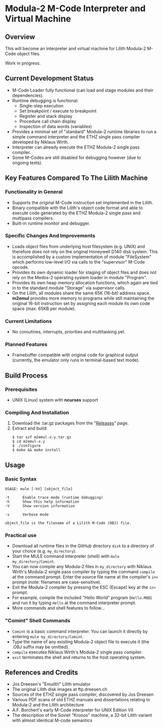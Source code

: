 # Modula-2 M-Code Interpreter and Virtual Machine
## Overview
This will become an interpreter and virtual machine for Lilith Modula-2 M-Code object files.

Work in progress.

## Current Development Status
* M-Code Loader fully functional (can load and stage modules and their dependencies).
* Runtime debugging is functional:
  * Single-step execution
  * Set breakpoint / execute to breakpoint
  * Register and stack display
  * Procedure call chain display
  * Inspection of data words (variables)
* Provides a minimal set of "standard" Modula-2 runtime libraries to run a simple command interpreter and the ETHZ single pass compiler developed by Niklaus Wirth. 
* Interpreter can already execute the ETHZ Modula-2 single pass compiler.
* Some M-Codes are still disabled for debugging however (due to ongoing tests).

## Key Features Compared To The Lilith Machine
### Functionality in General
* Supports the original M-Code instruction set implemented in the Lilith.
* Binary compatible with the Lilith's object code format and able to execute code generated by the ETHZ Modula-2 single pass and multipass compilers.
* Built-in runtime monitor and debugger.
### Specific Changes And Improvements
* Loads object files from underlying host filesystem (e.g. UNIX) and therefore does not rely on the original Honeywell D140 disk system. This is accomplished by a custom implementation of module "FileSystem" which performs low-level I/O via calls to the "supervisor" M-Code opcode.
* Provides its own dynamic loader for staging of object files and does not rely on the Medos-2 operating system loader in module "Program".
* Provides its own heap memory allocation functions, which again are tied in to the standard module "Storage" via supervisor calls.
* On the Lilith, all modules share the same 65K (16-bit) address space. **m2emul** provides more memory to programs while still maintaining the original 16-bit instruction set by assigning each module its own code space (max. 65KB per module).
### Current Limitations
* No coroutines, interrupts, priorities and multitasking yet.
### Planned Features
* Framebuffer compatible with original code for graphical output (currently, the emulator only runs in terminal-based text mode).

## Build Process
### Prerequisites
* UNIX (Linux) system with **ncurses** support
### Compiling And Installation
1. Download the .tar.gz packages from the "[Releases](https://github.com/ghoss/m2emul/releases)" page.
2. Extract and build:
    ```
    $ tar xzf m2emul-x.y.tar.gz
    $ cd m2emul-x.y
    $ ./configure
    $ make && make install
    ```

## Usage
### Basic Syntax
```
USAGE: mule [-hV] [object_file]

-t      Enable trace mode (runtime debugging)
-h      Show this help information
-V      Show version information

-v      Verbose mode

object_file is the filename of a Lilith M-Code (OBJ) file.
```
### Practical use
* Download all runtime files in the GitHub directory `disk` to a directory of your choice (e.g. `my_directory`).
* Start the MULE command interpreter (shell) with `mule my_directory/Comint`.
* You can now compile any Modula-2 files in `my_directory` with Niklaus Wirth's Modula-2 single pass compiler by typing the command `compile` at the command prompt. Enter the source file name at the compiler's `in>` prompt (note: filenames are case-sensitive).
* Exit the Modula-2 compiler by pressing the ESC (Escape) key at the `in>` prompt.
* For example, compile the included "Hello World" program (`Hello.MOD`) and run it by typing `Hello` at the command interpreter prompt.
* More commands and shell features to follow…
### "Comint" Shell Commands
* `Comint` is a basic command interpreter. You can launch it directly by entering `mule my_directory/Comint`.
* Type the name of any existing Modula-2 object file to execute it (the .OBJ suffix may be omitted).
* `compile` executes Niklaus Wirth's Modula-2 single pass compiler.
* `exit` terminates the shell and returns to the host operating system.
## References and Credits
* Jos Dreesen's "Emulith" Lilith emulator
* The original Lilith disk images at ftp.dreesen.ch
* Sources of the ETHZ single pass compiler, discovered by Jos Dreesen
* Various PDF scans of old ETHZ manuals and dissertations relating to Modula-2 and the Lilith architecture
* A.F. Borchert's early M-Code interpreter for UNIX Edition VII 
* The description of the Soviet "Kronos" machine, a 32-bit Lilith variant with almost identical M-code semantics